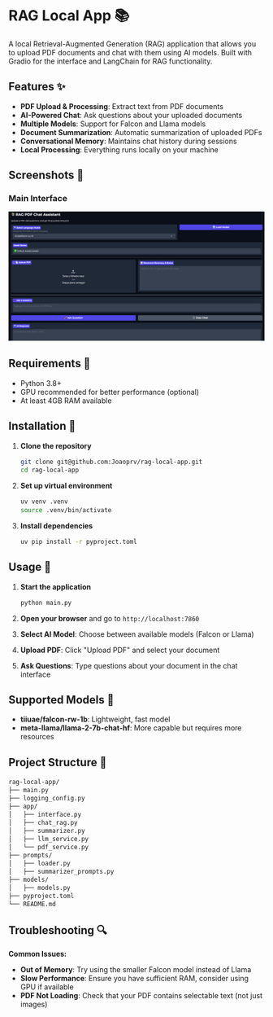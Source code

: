# RAG Local App 📚

A local Retrieval-Augmented Generation (RAG) application that allows you to upload PDF documents and chat with them using AI models. Built with Gradio for the interface and LangChain for RAG functionality.

## Features ✨

- **PDF Upload & Processing**: Extract text from PDF documents
- **AI-Powered Chat**: Ask questions about your uploaded documents
- **Multiple Models**: Support for Falcon and Llama models
- **Document Summarization**: Automatic summarization of uploaded PDFs
- **Conversational Memory**: Maintains chat history during sessions
- **Local Processing**: Everything runs locally on your machine

## Screenshots 📸
### Main Interface
![Main Interface](data/interface.png)

## Requirements 🔧

- Python 3.8+
- GPU recommended for better performance (optional)
- At least 4GB RAM available

## Installation 🚀

1. **Clone the repository**
   ```bash
   git clone git@github.com:Joaoprv/rag-local-app.git
   cd rag-local-app
   ```

2. **Set up virtual environment**
   ```bash
   uv venv .venv
   source .venv/bin/activate
   ```

3. **Install dependencies**
   ```bash
   uv pip install -r pyproject.toml
   ```

## Usage 🎯

1. **Start the application**
   ```bash
   python main.py
   ```

2. **Open your browser** and go to `http://localhost:7860`

3. **Select AI Model**: Choose between available models (Falcon or Llama)

4. **Upload PDF**: Click "Upload PDF" and select your document

5. **Ask Questions**: Type questions about your document in the chat interface

## Supported Models 🤖

- **tiiuae/falcon-rw-1b**: Lightweight, fast model
- **meta-llama/llama-2-7b-chat-hf**: More capable but requires more resources

## Project Structure 📁

```
rag-local-app/
├── main.py
├── logging_config.py         
├── app/
│   ├── interface.py
│   ├── chat_rag.py
│   ├── summarizer.py
│   ├── llm_service.py
│   └── pdf_service.py
├── prompts/
│   ├── loader.py
│   ├── summarizer_prompts.py
├── models/
│   ├── models.py
├── pyproject.toml
└── README.md
```

## Troubleshooting 🔍

**Common Issues:**

- **Out of Memory**: Try using the smaller Falcon model instead of Llama
- **Slow Performance**: Ensure you have sufficient RAM, consider using GPU if available
- **PDF Not Loading**: Check that your PDF contains selectable text (not just images)
